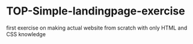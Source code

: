 # TOP-Simple-landingpage-exercise
first exercise on making actual website from scratch with only HTML and CSS knowledge
